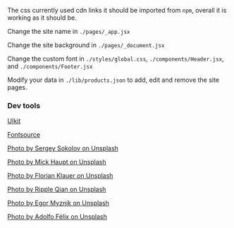 The css currently used cdn links it should be imported from `npm`, overall it is working as it should be.

Change the site name in `./pages/_app.jsx`

Change the site background in `./pages/_document.jsx`

Change the custom font in `./styles/global.css`, `./components/Header.jsx`, and `./components/Footer.jsx`

Modify your data in `./lib/products.json` to add, edit and remove the site pages.

### Dev tools

[UIkit](https://getuikit.com/)

[Fontsource](https://fontsource.org/)

[Photo by Sergey Sokolov on Unsplash](https://unsplash.com/photos/YSUnEXMVN5k)

[Photo by Mick Haupt on Unsplash](https://unsplash.com/photos/tJefy_Vu7Po)

[Photo by Florian Klauer on Unsplash](https://unsplash.com/photos/mk7D-4UCfmg)

[Photo by Ripple Qian on Unsplash](https://unsplash.com/photos/BdvX-f_dJOk)

[Photo by Egor Myznik on Unsplash](https://unsplash.com/photos/CdRIW3QRdE4)

[Photo by Adolfo Félix on Unsplash](https://unsplash.com/photos/RTEbHyyZtnU)
